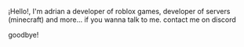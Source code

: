 ¡Hello!, I'm adrian a developer of roblox games, developer of servers (minecraft) and more...
if you wanna talk to me. contact me on discord

goodbye!
